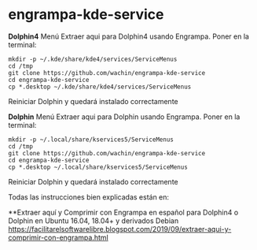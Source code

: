 # engrampa-kde-service

**Dolphin4**
Menú Extraer aqui para Dolphin4 usando Engrampa. Poner en la terminal:


	mkdir -p ~/.kde/share/kde4/services/ServiceMenus
	cd /tmp
	git clone https://github.com/wachin/engrampa-kde-service
	cd engrampa-kde-service
	cp *.desktop ~/.kde/share/kde4/services/ServiceMenus


Reiniciar Dolphin y quedará instalado correctamente


**Dolphin**
Menú Extraer aqui para Dolphin usando Engrampa. Poner en la terminal:


	mkdir -p ~/.local/share/kservices5/ServiceMenus
	cd /tmp
	git clone https://github.com/wachin/engrampa-kde-service
	cd engrampa-kde-service
	cp *.desktop ~/.local/share/kservices5/ServiceMenus
	
	
Reiniciar Dolphin y quedará instalado correctamente


Todas las instrucciones bien explicadas están en:

**Extraer aquí y Comprimir con Engrampa en español para Dolphin4 o Dolphin en Ubuntu 16.04, 18.04+ y derivados Debian
https://facilitarelsoftwarelibre.blogspot.com/2019/09/extraer-aqui-y-comprimir-con-engrampa.html



